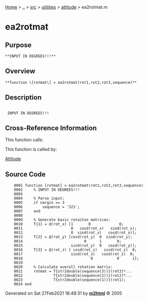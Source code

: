 [Home](../../../../../index.md) \> [..](#) \> [src](../../../../../documentation.md) \> [utilities](#)
\> [attitude](index.md) \> ea2rotmat.m



# ea2rotmat

## Purpose 

``` 
**INPUT IN DEGREES!!!**
```

## Overview 

``` 
**function \[rotmat\] = ea2rotmat(rot1,rot2,rot3,sequence)**
```

## Description 

```
 
 INPUT IN DEGREES!!!

```

## Cross-Reference Information 

This function calls:

This function is called by:

   [Attitude](Attitude.md)

## Source Code 

```
    0001 function [rotmat] = ea2rotmat(rot1,rot2,rot3,sequence)
    0002     % INPUT IN DEGREES!!!
    0003     
    0004     % Parse input:
    0005     if nargin == 3
    0006         sequence = '321';
    0007     end
    0008     
    0009     % Generate basic rotaiton matrices:
    0010     T{1} = @(rot_x) [1       0             0;
    0011                      0   cosd(rot_x)   sind(rot_x);
    0012                      0  sind(rot_x)   cosd(rot_x)];
    0013     T{2} = @(rot_y) [cosd(rot_y)  0  sind(rot_y);
    0014                            0      1       0;
    0015                      sind(rot_y)  0   cosd(rot_y)];
    0016     T{3} = @(rot_z) [ cosd(rot_z)   sind(rot_z)  0;
    0017                      sind(rot_z)   cosd(rot_z)  0;
    0018                               0           0      1];
    0019 
    0020     % Calculate overall rotation matrix:
    0021     rotmat = T{str2double(sequence(3))}(rot3)*...
    0022              T{str2double(sequence(2))}(rot2)*...
    0023              T{str2double(sequence(1))}(rot1);
    0024 end
```



Generated on Sat 27Feb2021 18:48:31 by
**[m2html](http://www.artefact.tk/software/matlab/m2html/ "Matlab Documentation in HTML")**
© 2005